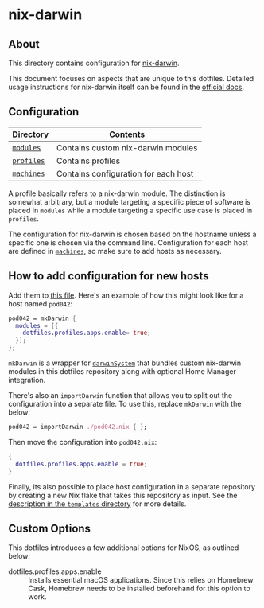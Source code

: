 # nix-darwin

## About

This directory contains configuration for [nix-darwin][nix-darwin].

This document focuses on aspects that are unique to this dotfiles. Detailed
usage instructions for nix-darwin itself can be found in the [official
docs][docs].

## Configuration

| Directory              | Contents                             |
| ---------------------- | ------------------------------------ |
| [`modules`](modules)   | Contains custom nix-darwin modules   |
| [`profiles`](profiles) | Contains profiles                    |
| [`machines`](machines) | Contains configuration for each host |

A profile basically refers to a nix-darwin module. The distinction is somewhat
arbitrary, but a module targeting a specific piece of software is placed in
`modules` while a module targeting a specific use case is placed in `profiles`.

The configuration for nix-darwin is chosen based on the hostname unless a
specific one is chosen via the command line. Configuration for each host are
defined in [`machines`](machines), so make sure to add hosts as necessary.

## How to add configuration for new hosts

Add them to [this file](machines/default.nix). Here's an example of how this
might look like for a host named `pod042`:

```nix
pod042 = mkDarwin {
  modules = [{
    dotfiles.profiles.apps.enable= true;
  }];
};
```

`mkDarwin` is a wrapper for [`darwinSystem`][darwin-system] that bundles custom
nix-darwin modules in this dotfiles repository along with optional Home Manager
integration.

There's also an `importDarwin` function that allows you to split out the
configuration into a separate file. To use this, replace `mkDarwin` with the
below:

```nix
pod042 = importDarwin ./pod042.nix { };
```

Then move the configuration into `pod042.nix`:

```nix
{
  dotfiles.profiles.apps.enable = true;
}
```

Finally, its also possible to place host configuration in a separate repository
by creating a new Nix flake that takes this repository as input. See the
[description in the `templates` directory](../templates) for more details.

## Custom Options

This dotfiles introduces a few additional options for NixOS, as outlined below:

<dl>
  <dt>dotfiles.profiles.apps.enable</dt>
  <dd>
    Installs essential macOS applications. Since this relies on Homebrew Cask,
    Homebrew needs to be installed beforehand for this option to work.
  </dd>
</dl>

[nix-darwin]: https://github.com/LnL7/nix-darwin
[docs]: https://daiderd.com/nix-darwin/manual/index.html
[darwin-system]: https://github.com/LnL7/nix-darwin#flakes-experimental
